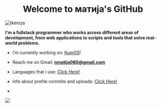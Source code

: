 <h1 align="center">Welcome to матија's GitHub</h1>

<p align="left"> <img src="https://komarev.com/ghpvc/?username=tkemza&label=Profile%20views&color=0e75b6&style=flat" alt="tkemza" /> </p>
<p>
    <b>I'm a fullstack programmer who works across different areas of development, from web applications to scripts and tools that solve real-world problems.
</b>
<br>
    
- I’m currently working on: [KumOS](https://github.com/TodorW/ZephyrOS)!

- Reach me on Gmail: **nmatija080@gmail.com**

- Languages that i use: [Click Here!](technologies.md)

- Info about profile commits and uploads: [Click Here!](info.md)
- 
![](https://github-readme-stats.vercel.app/api/top-langs/?username=n11kol11c&theme=dark&hide_border=false&include_all_commits=false&count_private=false&layout=compact)
